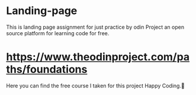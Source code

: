 # Landing-page
This is landing page assignment for just practice by odin Project an open source platform for learning code for free.

# https://www.theodinproject.com/paths/foundations
Here you can find the free course I taken for this project Happy Coding.🥰